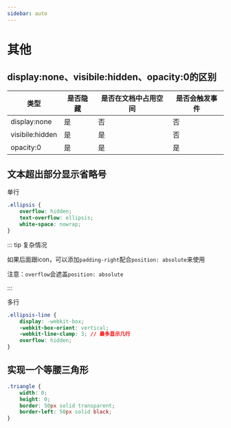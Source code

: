 ```yaml
---
sidebar: auto
---
```


# 其他

## display:none、visibile:hidden、opacity:0的区别

类型|是否隐藏 | 是否在文档中占用空间 | 是否会触发事件
---|---|---|---
display:none | 是 | 否 | 否
visibile:hidden | 是 | 是 | 否
opacity:0 | 是 | 是 | 是

## 文本超出部分显示省略号

单行

```css
.ellipsis {
    overflow: hidden;
    text-overflow: ellipsis;
    white-space: nowrap;
}
```

::: tip 复杂情况

如果后面跟icon，可以添加`padding-right`配合`position: absolute`来使用

注意：`overflow`会遮盖`position: absolute`

:::

多行

```css
.ellipsis-line {
    display: -webkit-box;
    -webkit-box-orient: vertical;
    -webkit-line-clamp: 3; // 最多显示几行
    overflow: hidden;
}
```

## 实现一个等腰三角形 

```css
.triangle {
    width: 0;
    height: 0;
    border: 50px solid transparent;
    border-left: 50px solid black;
}
```